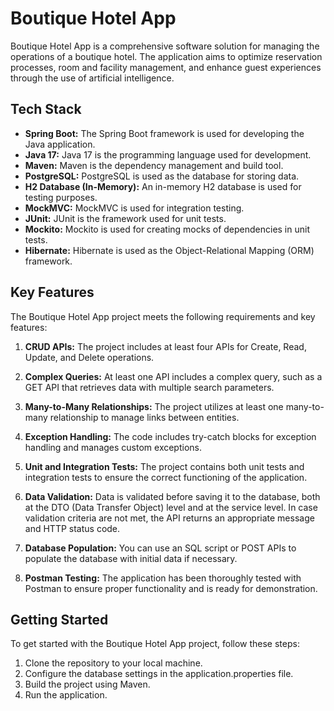 # Boutique Hotel App

Boutique Hotel App is a comprehensive software solution for managing the operations of a boutique hotel. The application aims to optimize reservation processes, room and facility management, and enhance guest experiences through the use of artificial intelligence.

## Tech Stack

- **Spring Boot:** The Spring Boot framework is used for developing the Java application.
- **Java 17:** Java 17 is the programming language used for development.
- **Maven:** Maven is the dependency management and build tool.
- **PostgreSQL:** PostgreSQL is used as the database for storing data.
- **H2 Database (In-Memory):** An in-memory H2 database is used for testing purposes.
- **MockMVC:** MockMVC is used for integration testing.
- **JUnit:** JUnit is the framework used for unit tests.
- **Mockito:** Mockito is used for creating mocks of dependencies in unit tests.
- **Hibernate:** Hibernate is used as the Object-Relational Mapping (ORM) framework.

## Key Features

The Boutique Hotel App project meets the following requirements and key features:

1. **CRUD APIs:** The project includes at least four APIs for Create, Read, Update, and Delete operations.

2. **Complex Queries:** At least one API includes a complex query, such as a GET API that retrieves data with multiple search parameters.

3. **Many-to-Many Relationships:** The project utilizes at least one many-to-many relationship to manage links between entities.

4. **Exception Handling:** The code includes try-catch blocks for exception handling and manages custom exceptions.

5. **Unit and Integration Tests:** The project contains both unit tests and integration tests to ensure the correct functioning of the application.

6. **Data Validation:** Data is validated before saving it to the database, both at the DTO (Data Transfer Object) level and at the service level. In case validation criteria are not met, the API returns an appropriate message and HTTP status code.

7. **Database Population:** You can use an SQL script or POST APIs to populate the database with initial data if necessary.

8. **Postman Testing:** The application has been thoroughly tested with Postman to ensure proper functionality and is ready for demonstration.

## Getting Started

To get started with the Boutique Hotel App project, follow these steps:

1. Clone the repository to your local machine.
2. Configure the database settings in the application.properties file.
3. Build the project using Maven.
4. Run the application.